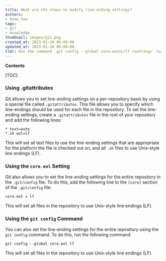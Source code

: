 ```yaml
---
title: What are the steps to modify line-ending settings?
authors:
- know_how
tags:
- git
- knowledge
thumbnail: images/git.png
created_at: 2023-01-28 00:00:00
updated_at: 2023-01-28 00:00:00
tldr: Run the command `git config --global core.autocrlf <setting>` to change the line-ending settings in Git.
---
```


**Contents**

[TOC]

### Using .gitattributes

Git allows you to set line-ending settings on a per-repository basis by using a special file called `.gitattributes`. This file allows you to specify which line-endings should be used for each file in the repository. To set the line-ending settings, create a `.gitattributes` file in the root of your repository and add the following lines:

```git
* text=auto
*.sh eol=lf
```

This will set all text files to use the line-ending settings that are appropriate for the platform the file is checked out on, and all `.sh` files to use Unix-style line endings (LF).

### Using the `core.eol` Setting

Git also allows you to set the line-ending settings for the entire repository in the `.git/config` file. To do this, add the following line to the `[core]` section of the `.git/config` file:

```git
core.eol = lf
```

This will set all files in the repository to use Unix-style line endings (LF).

### Using the `git config` Command

You can also set the line-ending settings for the entire repository using the `git config` command. To do this, run the following command:

```git
git config --global core.eol lf
```

This will set all files in the repository to use Unix-style line endings (LF).
